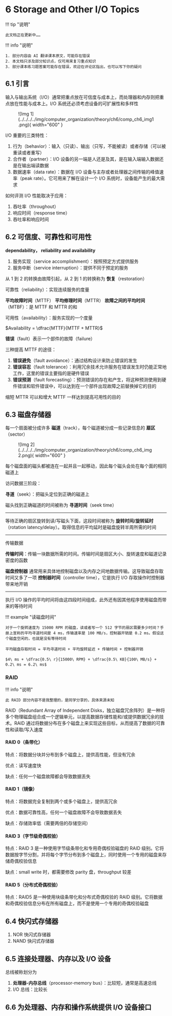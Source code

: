 # 6 Storage and Other I/O Topics

!!! tip "说明"

    此文档正在更新中……

!!! info "说明"

    1. 部分内容由 AI 翻译课本原文，可能存在错误
    2. 本文档只涉及部分知识点，仅可用来复习重点知识
    3. 部分课本练习题答案可能存在错误，欢迎在评论区指出，也可以写下你的疑问

## 6.1 引言

输入与输出系统（I/O）通常把重点放在可信度与成本上，而处理器和内存则把重点放在性能与成本上。I/O 系统还必须考虑设备的可扩展性和多样性

<figure markdown="span">
    ![Img 1](../../../../img/computer_organization/theory/ch6/comp_ch6_img1.png){ width="600" }
</figure>

I/O 重要的三类特性：

1. 行为（behavior）：输入（只读）、输出（只写，不能被读）或者存储（可以被重读或者重写）
2. 合作者（partner）：I/O 设备的另一端是人还是及其，是在输入端输入数据还是在输出端读数据
3. 数据速率（data rate）：数据在 I/O 设备与主存或者处理器之间传输的峰值速率（peak rate）。它可用来了解在设计一个 I/O 系统时，设备能产生的最大需求

如何评测 I/O 性能取决于应用：

1. 吞吐率（throughout）
2. 响应时间（response time）
3. 吞吐率和响应时间

## 6.2 可信度、可靠性和可用性

**dependability， reliability and availability**

1. 服务实现（service accomplishment）：按照预定方式提供服务
2. 服务中断（service interruption）：提供不同于预定的服务

从 1 到 2 的转换由故障引起，从 2 到 1 的转换称为 **恢复**（restoration）

可靠性（reliability）：实现连续服务的度量

**平均故障时间**（MTTF）
**平均修理时间**（MTTR）
**故障之间的平均时间**（MTBF）：是 MTTF 和 MTTR 的和

可用性（availability）：服务实现的一个度量

$Availability = \dfrac{MTTF}{MTTF + MTTR}$

**错误**（fault）表示一个部件的故障（failure）

三种提高 MTTF 的途径：

1. **错误避免**（fault avoidance）：通过结构设计来防止错误的发生
2. **错误容忍**（fault tolerance）：利用冗余技术允许服务在错误发生时仍能正常地工作，这里的错误主要指的是硬件错误
3. **错误预测**（fault forecasting）：预测错误的存在和产生，将这种预测使用到硬件错误和软件错误中，可以达到在一个部件出现故障之前替换掉它的目的

缩短 MTTR 可以和增大 MTTF 一样达到提高可用性的目的

## 6.3 磁盘存储器

每一个扇面被分成许多 **磁道**（track），每个磁道被分成一些记录信息的 **扇区**（sector）

<figure markdown="span">
    ![Img 2](../../../../img/computer_organization/theory/ch6/comp_ch6_img2.png){ width="600" }
</figure>

每个磁盘面的磁头都被连在一起并且一起移动，因此每个磁头会处在每个面的相同磁道上

访问数据三阶段：

**寻道**（seek）：把磁头定位到正确的磁道上

磁头找到正确磁道的时间被称为 **寻道时间**（seek time）

---

等待正确的扇区旋转到读/写磁头下面，这段时间被称为 **旋转时间/旋转延时**（rotation latency/delay）。取得信息的平均延时是磁盘旋转半周所需的时间

---

传输数据

**传输时间**：传输一块数据所需的时间。传输时间是扇区大小、旋转速度和磁道记录密度的函数

**磁盘控制器** 通常用来具体地控制磁盘以及内存之间地数据传输。这导致磁盘存取时间又多了一项 **控制器时间**（controller time），它是执行 I/O 存取操作时控制器带来地开销

---

执行 I/O 操作的平均时间将由这四段时间组成，此外还有因其他程序使用磁盘而带来的等待时间

!!! example "读磁盘时间"

    对于一个旋转速度为 15000 RPM 的磁盘，读或者写一个 512 字节的扇区需要多少时间？手册上宣称的平均寻道时间是 4 ms，传输速率是 100 MB/s，控制器开销是 0.2 ms。假设这个磁盘空闲的，也就是没有等待时间

    平均磁盘存取时间 = 平均寻道时间 + 平均旋转延迟 + 传输时间 + 控制器开销

    $4\ ms + \dfrac{0.5\ r}{15000\ RPM} + \dfrac{0.5\ KB}{100\ MB/s} + 0.2\ ms = 6.2\ ms$

### RAID

!!! info "说明"

    此 RAID 部分内容不是我整理的，是同学分享的，具体来源未知

RAID（Redundant Array of Independent Disks，独立磁盘冗余阵列）是一种将多个物理磁盘组合成一个逻辑单元，以提高数据存储性能和/或提供数据冗余的技术。RAID 通过将数据分布在多个磁盘上来实现这些目标，从而提高了数据的可靠性和读取/写入速度

#### RAID 0（条带化）

特点：将数据分块并分布到多个磁盘上，提供高性能，但没有冗余

优点：读写速度快

缺点：任何一个磁盘故障都会导致数据丢失

#### RAID 1（镜像）

特点：将数据完全复制到两个或多个磁盘上，提供高冗余

优点：数据可靠性高，任何一个磁盘故障不会导致数据丢失

缺点：存储效率低（需要两倍的存储空间）

#### RAID 3（字节级奇偶校验）

特点：RAID 3 是一种使用字节级条带化和专用奇偶校验磁盘的 RAID 级别。它将数据按字节分割，并将每个字节分布到多个磁盘上，同时使用一个专用的磁盘来存储奇偶校验信息

缺点：small write 时，都需要修改 parity 盘，throughput 较差

#### RAID 5（分布式奇偶校验）

特点：RAID5 是一种使用块级条带化和分布式奇偶校验的 RAID 级别。它将数据和奇偶校验信息分布在所有磁盘上，而不是使用一个专用的奇偶校验磁盘

## 6.4 快闪式存储器

1. NOR 快闪式存储器
2. NAND 快闪式存储器

## 6.5 连接处理器、内存以及 I/O 设备

总线被称划分为 

1. **处理器-内存总线**（processor-memory bus）：比较短，通常是高速总线
2. I/O 总线：比较长

## 6.6 为处理器、内存和操作系统提供 I/O 设备接口

